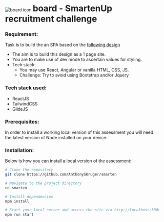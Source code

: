 
<div style="padding-top:3em">
  <img  style="display: inline" src="https://smarten-up.vercel.app/assets/icon.png" alt="board icon" width="auto" height="auto" />
  <h1 style="display: inline" >board - SmartenUp recruitment challenge</h1>
</div>

### Requirement:

Task is to build the an SPA based on the [following design](https://www.figma.com/file/3bpb9VTZYmcaTcMBZYRBwH/SmartenUp-responsive-design-test?node-id=312%3A3602&mode=dev)

- The aim is to build this design as a 1 page site.
- You are to make use of dev mode to ascertain values for styling.
- Tech stack:
  - You may use React, Angular or vanilla HTML, CSS, JS. 
  - Challenge: Try to avoid using Bootstrap and/or Jquery

### Tech stack used:

- ReactJS
- TailwindCSS
- GlideJS

### Prerequisites:

In order to install a working local version of this assessment you will need the latest version of Node installed on your device.

### Installation:

Below is how you can install a local version of the assessment:
```bash
# Clone the repository
git clone https://github.com/AnthonyGKruger/smarten

# Navigate to the project directory
cd smarten

# Install dependencies
npm install

# Start your local server and access the site via http://localhost:3000
npm run start
